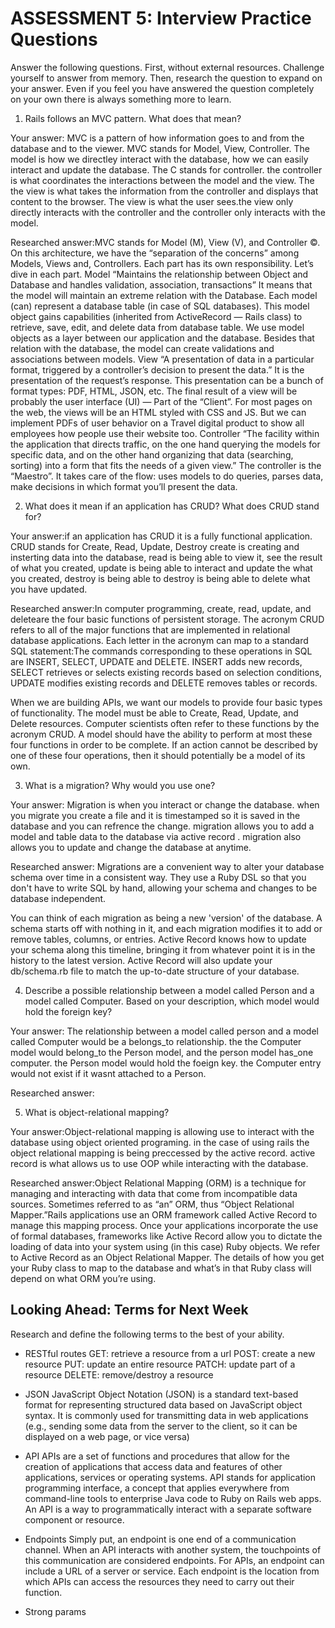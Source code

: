 # ASSESSMENT 5: Interview Practice Questions

Answer the following questions. First, without external resources. Challenge yourself to answer from memory. Then, research the question to expand on your answer. Even if you feel you have answered the question completely on your own there is always something more to learn.   

1. Rails follows an MVC pattern. What does that mean?

  Your answer: MVC is a pattern of how information goes to and from the database and to the viewer. MVC stands for Model, View, Controller. The model is how we directley interact with the database, how we can easily interact and update the database. The C stands for controller. the controller is what coordinates the interactions between the model and the view. The the view is what takes the information from the controller and displays that content to the browser. The view is what the user sees.the view only directly interacts with the controller and the controller only interacts with the model.

  Researched answer:MVC stands for Model (M), View (V), and Controller ©.
On this architecture, we have the “separation of the concerns” among Models, Views and, Controllers. Each part has its own responsibility. Let’s dive in each part.
Model
“Maintains the relationship between Object and Database and handles validation, association, transactions”
It means that the model will maintain an extreme relation with the Database. Each model (can) represent a database table (in case of SQL databases). This model object gains capabilities (inherited from ActiveRecord — Rails class) to retrieve, save, edit, and delete data from database table. We use model objects as a layer between our application and the database.
Besides that relation with the database, the model can create validations and associations between models.
View
“A presentation of data in a particular format, triggered by a controller’s decision to present the data.”
It is the presentation of the request’s response. This presentation can be a bunch of format types: PDF, HTML, JSON, etc. The final result of a view will be probably the user interface (UI) — Part of the “Client”.
For most pages on the web, the views will be an HTML styled with CSS and JS. But we can implement PDFs of user behavior on a Travel digital product to show all employees how people use their website too.
Controller
“The facility within the application that directs traffic, on the one hand querying the models for specific data, and on the other hand organizing that data (searching, sorting) into a form that fits the needs of a given view.”
The controller is the “Maestro”. It takes care of the flow: uses models to do queries, parses data, make decisions in which format you’ll present the data.



2. What does it mean if an application has CRUD? What does CRUD stand for?

  Your answer:if an application has CRUD it is a fully functional application. CRUD stands for Create, Read, Update, Destroy
  create is creating and insterting data into the database, read is being able to view it, see the result of what you created, update is being able to interact and update the what you created, destroy is being able to destroy is being able to delete what you have updated.

  Researched answer:In computer programming, create, read, update, and deleteare the four basic functions of persistent storage.
  The acronym CRUD refers to all of the major functions that are implemented in relational database applications. Each letter in the acronym can map to a standard SQL statement:The commands corresponding to these operations in SQL are INSERT, SELECT, UPDATE and DELETE. INSERT adds new records, SELECT retrieves or selects existing records based on selection conditions, UPDATE modifies existing records and DELETE removes tables or records.

  When we are building APIs, we want our models to provide four basic types of functionality. The model must be able to Create, Read, Update, and Delete resources. Computer scientists often refer to these functions by the acronym CRUD. A model should have the ability to perform at most these four functions in order to be complete. If an action cannot be described by one of these four operations, then it should potentially be a model of its own.



3. What is a migration? Why would you use one?

  Your answer: Migration is when you interact or change the database. when you migrate you create a file and it is timestamped so it is saved in the database and you can refrence the change. migration allows you to add a model and table data to the database via active record
  . migration also allows you to  update and change the database at anytime.

  Researched answer: Migrations are a convenient way to alter your database schema over time in a consistent way. They use a Ruby DSL so that you don't have to write SQL by hand, allowing your schema and changes to be database independent.

You can think of each migration as being a new 'version' of the database. A schema starts off with nothing in it, and each migration modifies it to add or remove tables, columns, or entries. Active Record knows how to update your schema along this timeline, bringing it from whatever point it is in the history to the latest version. Active Record will also update your db/schema.rb file to match the up-to-date structure of your database.




4. Describe a possible relationship between a model called Person and a model called Computer. Based on your description, which model would hold the foreign key?

  Your answer: The relationship between a model called person and a model called Computer would be a belongs_to relationship. the the Computer model would belong_to the Person model, and the person model has_one computer. the Person model would hold the foeign key. the Computer entry would not exist if it wasnt attached to a Person.

  Researched answer:


5. What is object-relational mapping?

  Your answer:Object-relational mapping is allowing use to interact with the database using object oriented programing. in the case of using rails the object relational mapping is being preccessed by the active record. active record is what allows us to use OOP while interacting with the database.

  Researched answer:Object Relational Mapping (ORM) is a technique for managing and interacting with data that come from incompatible data sources. Sometimes referred to as “an” ORM, thus “Object Relational Mapper.”Rails applications use an ORM framework called Active Record to manage this mapping process. Once your applications incorporate the use of formal databases, frameworks like Active Record allow you to dictate the loading of data into your system using (in this case) Ruby objects. We refer to Active Record as an Object Relational Mapper. The details of how you get your Ruby class to map to the database and what’s in that Ruby class will depend on what ORM you’re using.



## Looking Ahead: Terms for Next Week

Research and define the following terms to the best of your ability.
- RESTful routes
GET: retrieve a resource from a url
POST: create a new resource
PUT: update an entire resource
PATCH: update part of a resource
DELETE: remove/destroy a resource

- JSON 
JavaScript Object Notation (JSON) is a standard text-based format for representing structured data based on JavaScript object syntax. It is commonly used for transmitting data in web applications (e.g., sending some data from the server to the client, so it can be displayed on a web page, or vice versa)
- API
APIs are a set of functions and procedures that allow for the creation of applications that access data and features of other applications, services or operating systems. API stands for application programming interface, a concept that applies everywhere from command-line tools to enterprise Java code to Ruby on Rails web apps. An API is a way to programmatically interact with a separate software component or resource.
- Endpoints
Simply put, an endpoint is one end of a communication channel. When an API interacts with another system, the touchpoints of this communication are considered endpoints. For APIs, an endpoint can include a URL of a server or service. Each endpoint is the location from which APIs can access the resources they need to carry out their function.
- Strong params
